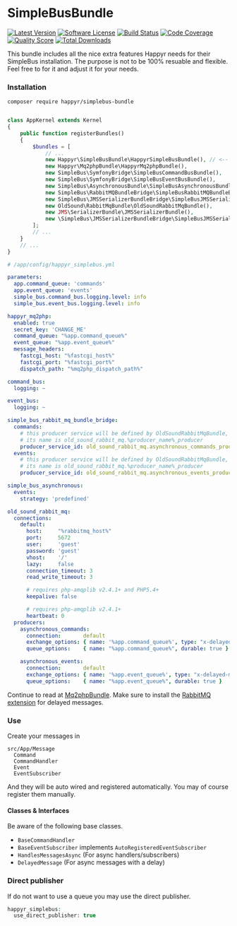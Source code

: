 # SimpleBusBundle

[![Latest Version](https://img.shields.io/github/release/Happyr/SimpleBusBundle.svg?style=flat-square)](https://github.com/Happyr/SimpleBusBundle/releases)
[![Software License](https://img.shields.io/badge/license-MIT-brightgreen.svg?style=flat-square)](LICENSE)
[![Build Status](https://img.shields.io/travis/Happyr/SimpleBusBundle.svg?style=flat-square)](https://travis-ci.org/Happyr/SimpleBusBundle)
[![Code Coverage](https://img.shields.io/scrutinizer/coverage/g/Happyr/SimpleBusBundle.svg?style=flat-square)](https://scrutinizer-ci.com/g/Happyr/SimpleBusBundle)
[![Quality Score](https://img.shields.io/scrutinizer/g/Happyr/SimpleBusBundle.svg?style=flat-square)](https://scrutinizer-ci.com/g/Happyr/SimpleBusBundle)
[![Total Downloads](https://img.shields.io/packagist/dt/happyr/simplebus-bundle.svg?style=flat-square)](https://packagist.org/packages/happyr/simplebus-bundle)


This bundle includes all the nice extra features Happyr needs for their SimpleBus installation. The purpose is not to be
100% resuable and flexible. Feel free to for it and adjust it for your needs. 

### Installation

```
composer require happyr/simplebus-bundle
```

```php

class AppKernel extends Kernel
{
    public function registerBundles()
    {
        $bundles = [
            // ...
            new Happyr\SimpleBusBundle\HappyrSimpleBusBundle(), // <-- Make sure this is before the SimpleBusBrige bundles. 
            new Happyr\Mq2phpBundle\HappyrMq2phpBundle(),
            new SimpleBus\SymfonyBridge\SimpleBusCommandBusBundle(),
            new SimpleBus\SymfonyBridge\SimpleBusEventBusBundle(),
            new SimpleBus\AsynchronousBundle\SimpleBusAsynchronousBundle(),
            new SimpleBus\RabbitMQBundleBridge\SimpleBusRabbitMQBundleBridgeBundle(),
            new SimpleBus\JMSSerializerBundleBridge\SimpleBusJMSSerializerBundleBridgeBundle(),
            new OldSound\RabbitMqBundle\OldSoundRabbitMqBundle(),
            new JMS\SerializerBundle\JMSSerializerBundle(),
            new \SimpleBus\JMSSerializerBundleBridge\SimpleBusJMSSerializerBundleBridgeBundle(),
        ];
        // ...
    }
    // ...
}
```

```yaml
# /app/config/happyr_simplebus.yml

parameters:
  app.command_queue: 'commands'
  app.event_queue: 'events'
  simple_bus.command_bus.logging.level: info
  simple_bus.event_bus.logging.level: info

happyr_mq2php:
  enabled: true
  secret_key: 'CHANGE_ME'
  command_queue: "%app.command_queue%"
  event_queue: "%app.event_queue%"
  message_headers:
    fastcgi_host: "%fastcgi_host%"
    fastcgi_port: "%fastcgi_port%"
    dispatch_path: "%mq2php_dispatch_path%"

command_bus:
  logging: ~

event_bus:
  logging: ~

simple_bus_rabbit_mq_bundle_bridge:
  commands:
    # this producer service will be defined by OldSoundRabbitMqBundle,
    # its name is old_sound_rabbit_mq.%producer_name%_producer
    producer_service_id: old_sound_rabbit_mq.asynchronous_commands_producer
  events:
    # this producer service will be defined by OldSoundRabbitMqBundle,
    # its name is old_sound_rabbit_mq.%producer_name%_producer
    producer_service_id: old_sound_rabbit_mq.asynchronous_events_producer

simple_bus_asynchronous:
  events:
    strategy: 'predefined'

old_sound_rabbit_mq:
  connections:
    default:
      host:     "%rabbitmq_host%"
      port:     5672
      user:     'guest'
      password: 'guest'
      vhost:    '/'
      lazy:     false
      connection_timeout: 3
      read_write_timeout: 3

      # requires php-amqplib v2.4.1+ and PHP5.4+
      keepalive: false

      # requires php-amqplib v2.4.1+
      heartbeat: 0
  producers:
    asynchronous_commands:
      connection:       default
      exchange_options: { name: '%app.command_queue%', type: "x-delayed-message", arguments: {"x-delayed-type": ["S","direct"]} }
      queue_options:    { name: "%app.command_queue%", durable: true }

    asynchronous_events:
      connection:       default
      exchange_options: { name: '%app.event_queue%', type: "x-delayed-message", arguments: {"x-delayed-type": ["S","direct"]} }
      queue_options:    { name: "%app.event_queue%", durable: true }
```

Continue to read at [Mq2phpBundle](https://github.com/Happyr/Mq2phpBundle). Make sure to install the [RabbitMQ extension](https://github.com/rabbitmq/rabbitmq-delayed-message-exchange)
for delayed messages. 

### Use

Create your messages in 
```
src/App/Message
  Command
  CommandHandler
  Event
  EventSubscriber
```
And they will be auto wired and registered automatically. You may of course register them manually. 

#### Classes & Interfaces

Be aware of the following base classes. 

* `BaseCommandHandler`   
* `BaseEventSubscriber` implements `AutoRegisteredEventSubscriber`
* `HandlesMessagesAsync` (For async handlers/subscribers)
* `DelayedMessage` (For async messages with a delay)

### Direct publisher

If do not want to use a queue you may use the direct publisher.

```php
happyr_simplebus:
  use_direct_publisher: true

```


